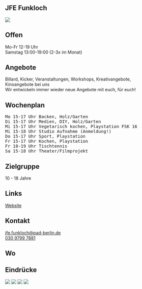 ## JFE Funkloch
<img id="topmedia" src="images/Funkloch/Funkloch.png" />

## Offen
Mo-Fr 12-19 Uhr<br>
Samstag 13:00-19:00 (2-3x im Monat)

## Angebote
Billard, Kicker, Veranstaltungen, Workshops, Kreativangebote, Kinoangebote bei uns<br>
Wir entwickeln immer wieder neue Angebote mit euch, für euch! 

## Wochenplan
<pre id="weeklyschedule">
Mo 15-17 Uhr Backen, Holz/Garten
Di 15-17 Uhr Medien, DIY, Holz/Garten
Mi 15-17 Uhr Vegetarisch kochen, Playstation FSK 16
Mi 15-18 Uhr Studio Aufnahme (Anmeldung!)
Do 15-17 Uhr Sport, Playstation
Fr 15-17 Uhr Kochen, Playstation
Fr 18-19 Uhr Tischtennis
Sa 15-18 Uhr Theater/Filmprojekt
</pre>

## Zielgruppe
10 - 18 Jahre

## Links
<a class="external_link" href="https://www.pad-berlin.de/jugendarbeit-praevention-und-qualifikation/jfe-funkloch">Website</a>

## Kontakt
[jfe.funkloch@pad-berlin.de](mailto:jfe.funkloch@pad-berlin.de)<br>
<a href="tel:+3097997881">030 9799 7881</a>

## Wo
<div id="gmap"></div>
<script>window.onload = showMap('Malchower Weg 48, 13053 Berlin', 0, 'gmap_mini')</script>

## Eindrücke
<div class="mediacontainer">
  <img src="images/Funkloch/1.jpg" />
  <img src="images/Funkloch/2.jpg" />
  <img src="images/Funkloch/3.jpg" />
  <img src="images/Funkloch/4.jpg" />
</div>
